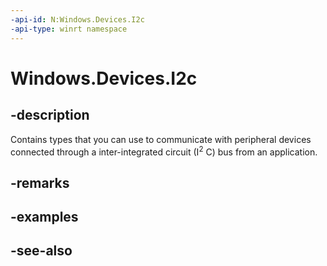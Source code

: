 ```yaml
---
-api-id: N:Windows.Devices.I2c
-api-type: winrt namespace
---
```


# Windows.Devices.I2c

## -description
Contains types that you can use to communicate with peripheral devices connected through a inter-integrated circuit (I<sup>2</sup> C) bus from an application.

## -remarks

## -examples

## -see-also